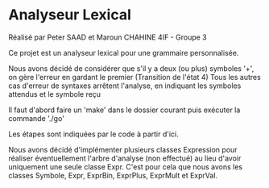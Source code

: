 # Analyseur Lexical

Réalisé par Peter SAAD et Maroun CHAHINE
4IF - Groupe 3

Ce projet est un analyseur lexical pour une grammaire personnalisée.

Nous avons décidé de considérer que s'il y a deux (ou plus) symboles '+', on gère l'erreur en gardant le premier (Transition de l'état 4)
Tous les autres cas d'erreur de syntaxes arrêtent l'analyse, en indiquant les symboles attendus et le symbole reçu


Il faut d'abord faire un 'make' dans le dossier courant puis exécuter la commande './go'

Les étapes sont indiquées par le code à partir d'ici.

Nous avons décidé d'implémenter plusieurs classes Expression pour réaliser éventuellement l'arbre d'analyse (non effectué) au lieu d'avoir uniquement une seule classe Expr.
C'est pour cela que nous avons les classes Symbole, Expr, ExprBin, ExprPlus, ExprMult et ExprVal.